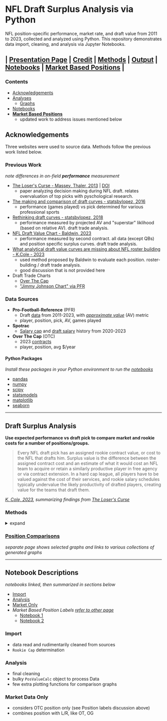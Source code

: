 # NFL Draft Surplus Analysis via Python

NFL position-specific performance, market rate, and draft value from 2011 to 2023, collected and analyzed using Python. 
This repository demonstrates data import, cleaning, and analysis via Jupyter Notebooks.

| [Presentation Page](https://nbpub.github.io/nfl_draft_vs_market/) | [Credit](#Previous-Work) | [Methods](/#methods) | [Output](/docs#draft-surplus-position-comparisons) | [Notebooks](/#notebook-descriptions) | **[Market Based Positions](/market%20based%20position%20groups#market-based-position-labels)** |
----

### Contents
 - [Acknowledgements](/#Acknowledgements)
 - [Analyses](/#Draft-Surplus-Analysis)
   - [Graphs](/docs#draft-surplus-position-comparisons)
 - [Notebooks](/#Notebook-Descriptions)
 - **[Market Based Positions](/market%20based%20position%20groups)**
   - updated work to address issues mentioned below
 
## Acknowledgements

Three websites were used to source data. 
Methods follow the previous work listed below.

### Previous Work
*note differences in on-field **performance** measurement*
  - [The Loser's Curse - Massey, Thaler, 2013](https://faculty.wharton.upenn.edu/wp-content/uploads/2013/08/massey---thaler---losers-curse---management-science-july-2013.pdf) | [DOI](http://dx.doi.org/10.1287/mnsc.1120.1657)
    - paper analyzing decision making during NFL draft. relates overvaluation of top picks with pyschological research.
  - [The making and comparison of draft curves - statsbylopez, 2016](https://statsbylopez.com/2016/06/22/the-making-and-comparison-of-draft-curves/)
    - performance (games played) vs pick determined for various professional sports
  - [Rethinking draft curves - statsbylopez, 2018](https://statsbylopez.netlify.app/post/rethinking-draft-curve/)
    - performance measured by projected AV and "superstar" liklihood (based on relative AV). draft trade analysis.
  - [NFL Draft Value Chart - Baldwin, 2023](https://opensourcefootball.com/posts/2023-02-23-nfl-draft-value-chart/#on-field-value-versus-surplus-value)
    - performance measured by second contract. all data (except QBs) and position specific surplus curves. draft trade analysis.
  - [What analytical draft value curves are missing about NFL roster building - K.Cole - 2023](https://unexpectedpoints.substack.com/p/what-analytical-draft-value-curves?)
    - used method proposed by Baldwin to evaluate each position. roster-building / draft trade analysis.
	- good discussion that is not provided here
  - Draft Trade Charts
    - [Over The Cap](https://overthecap.com/draft-trade-value-chart)
	- ["Jimmy Johnson Chart" via PFR](https://www.pro-football-reference.com/draft/draft_trade_value.htm)

### Data Sources
 - **Pro-Football-Reference** (PFR)
   - Draft [data](https://www.pro-football-reference.com/years/2023/draft.htm) from 2011-2023, with *[approximate value](https://www.pro-football-reference.com/about/approximate_value.htm)* (AV) metric
   - player, position, pick, AV, games played
 - **Spotrac**
   - [Salary cap](https://www.spotrac.com/nfl/cba/) and [draft salary](https://www.spotrac.com/nfl/draft/2023/) history from 2020-2023
 - **Over The Cap** (OTC)
   - 2023 [contracts](https://overthecap.com/contracts)
   - player, position, avg $/year
   
#### Python Packages
*Install these packages in your Python environment to run the [notebooks](/#Notebook-Descriptions)*
  - [pandas](https://pandas.pydata.org/)
  - [numpy](https://numpy.org/)
  - [scipy](https://scipy.org/)
  - [statsmodels](https://www.statsmodels.org/)
  - [matplotlib](https://matplotlib.org/)
  - [seaborn](https://seaborn.pydata.org/)


----
 
## Draft Surplus Analysis

**Use expected performance vs draft pick to compare market and rookie costs for a number of positions/groups.**

 > Every NFL draft pick has an assigned rookie contract value, or cost to the NFL that drafts him. Surplus value is the difference between the assigned contract cost and an estimate of what it would cost an NFL team to acquire or retain a similarly productive player in free agency or via contract extension. In a hard cap league, all players have to be valued against the cost of their services, and rookie salary schedules typically undervalue the likely productivity of drafted players, creating value for the teams that draft them.

*[K. Cole, 2023](https://unexpectedpoints.substack.com/p/what-analytical-draft-value-curves), summarizing findings from [The Loser's Curse](https://faculty.wharton.upenn.edu/wp-content/uploads/2013/08/massey---thaler---losers-curse---management-science-july-2013.pdf)*

### Methods

<details><summary>expand</summary>

  - Data | *[processed data](/data)*
    - **Performance** measured by PFR's AV divided by games played. `AVpG`
      - only available from sourced draft data: players drafted from 2011-2023
    - **Costs** measured by percent salary cap. `% Cap`
      - rookie cost vs draft pick from Spotrac
	  - veteran cost from OTC, *average per year in 2023 / salary cap 2023*
	- Positions/Groups
	  - simple: `QB, RB, WR, TE, OT`
	  - groups: `DB: CB,S,DB`, `iOL: G,C`, `ST: K,P,LS`
	    - *OTC positions used to classify players listed by PFR with "OL" into either "iOL" or "OT"*
  - Models | *[Position Graphs](/position%20graphs) + [Position Tables](/position%20tables)*
    - `AVpG` vs `Draft Pick` relationship determined for each position. [draft fits](/position%20graphs/draft%20fits)
	  - `AVpG` percentile determined for each position: `AV percentile`
	- `Rookie Cap`: Cost in draft year vs cap max in draft year. [draft cap](/data/pick_cap_percentage.csv)
	- `Market Rate`: Cost in 2023 vs `AV Percentile` fit for each position's top contracts. [market fits](/position%20graphs/market%20fits)
  - Surplus | *[Comparison Graphs](/comparison%20graphs)*
    - **Market Premium**: Difference in `Market Rate` and `Rookie Cap` vs expected performance `AV percentile`
	  - market rate fit over limited performance bounds, with max often greater than that expected of the first pick
	- **Draft Value Surplus**: Difference in `Market Rate` and `Rookie Cap` vs Draft Pick
	  - captures relative market premium for positions
	  - **peak**: pick with maximum surplus
	  - **union**: pick with surplus equal to the first pick
	- **Draft Performance Surplus**: same as above, with additional performance factor.
	  - *market premium* already captures expected performance, multiplying further by `AV percentile` causes steeper decline in surplus curves
	  - may provide better meaning to *union picks*
  - Limitations
    - Dropped players
	  - Performance, `AVpG`, was sourced from the PFR draft data. Undrafted players, players drafted prior to 2011, and players with inconsistent positions from the OTC market data were dropped.
    - Position labels | *[Position Group Checks](/comparison%20graphs/position%20group%20checks)*
	  - *update* **addressed issue [here](/market%20based%20position%20groups/market%20based%20positions.ipynb), see [README](/market%20based%20position%20groups#market-based-position-labels) for details**
	  - PFR position labels are broader and less consistent than OTC. Some cleaning efforts and groupings were employed. Others were skipped.
	    - OTC positions used to classify "OL" from PFR. Not all "OL" were found, resulting in more dropped players for iOL and OT analysis.
		- To ignore "DB" from PFR, all CB and S were grouped. Is it fair to group these market rates?
		- Similarly, is it fair to group G and C into iOL?
		- Given market differences between EDGE/OLB vs ILB vs IDL, these positions were skipped.
	- Definitions
	  - Cost
	    - Rookie costs only for their drafted year
		- Veteran costs based on current contract and only consider 2023 cap hit
		- Contract guarantees ignored
	  - Performance
	    - used career average for all players
	    - utility of [AV](https://www.pro-football-reference.com/about/approximate_value.htm) vs Next Contract vs PFF WAR?
		- should raw `AVpG` be used in place of position relative percentile?
	- Fits
	  - draft performance fits weighed by missed picks (`AVpG=0`), top picks performance may be undervalued
	  - significant data points may be missing from market rate fits, see dropped players
	    - number of "top contracts" quickly selected
</details>

### [Position Comparisons](/docs#Draft-Surplus-Position-Comparisons)

*separate page shows selected graphs and links to various collections of generated graphs*
 

----
 
## Notebook Descriptions

*notebooks linked, then summarized in sections below*

 - [Import](/Data%20Import.ipynb)
 - [Analysis](/Data%20Analysis.ipynb) 
 - [Market Only](/other_Market%20Analysis.ipynb)
 - *Market Based Position Labels [refer to other page](/market%20based%20position%20groups#market-based-position-labels)*
   - [Notebook 1](/market%20based%20position%20groups#notebook-1)
   - [Notebook 2](/market%20based%20position%20groups#notebook-2)

### Import
 - data read and rudimentarily cleaned from sources
 - `Rookie Cap` determination

### Analysis
 - final cleaning
 - bulky `PosValueCalc` object to process Data
 - few extra plotting functions for comparison graphs 

### Market Data Only
 - considers OTC position only (see Position labels discussion above)
 - combines position with L/R, like OT, OG

